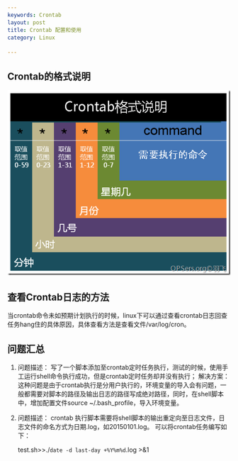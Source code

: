 ```yaml
---
keywords: Crontab
layout: post
title: Crontab 配置和使用
category: Linux

--- 
```


## Crontab的格式说明
![](/images/crontab_format.jpg)


## 查看Crontab日志的方法 

当crontab命令未如预期计划执行的时候，linux下可以通过查看crontab日志回查任务hang住的具体原因，具体查看方法是查看文件/var/log/cron。


## 问题汇总 

1. 问题描述： 写了一个脚本添加至crontab定时任务执行，测试的时候，使用手工运行shell命令执行成功，但是crontab定时任务却并没有执行； 
解决方案： 
这种问题是由于crontab执行是分用户执行的，环境变量的导入会有问题，一般都需要对脚本的路径及输出日志的路径写成绝对路径，同时，在shell脚本中，增加配置文件source ~/.bash_profile，导入环境变量。

2. 问题描述： 
crontab 执行脚本需要将shell脚本的输出重定向至日志文件，日志文件的命名方式为日期.log，如20150101.log。 
可以将crontab任务编写如下：

	test.sh>>./`date -d last-day +%Y%m%d`.log >&1

	



